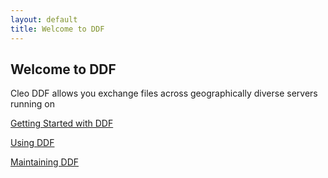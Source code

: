 ```yaml
---
layout: default
title: Welcome to DDF
---
```


## Welcome to DDF

Cleo DDF allows you exchange files across geographically diverse servers running on  

[Getting Started with DDF](GettingStarted.html)

[Using DDF](UsingDDF.html)

[Maintaining DDF](MaintainingDDF.html)
